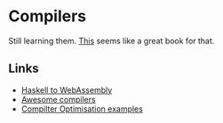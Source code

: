 # Compilers
Still learning them. [This](https://www.goodreads.com/book/show/703102.Compilers) seems like a great book for that.

## Links
- [Haskell to WebAssembly](https://github.com/tweag/asterius)
- [Awesome compilers](https://github.com/aalhour/awesome-compilers#readme)
- [Compilter Optimisation examples](http://compileroptimizations.com/)